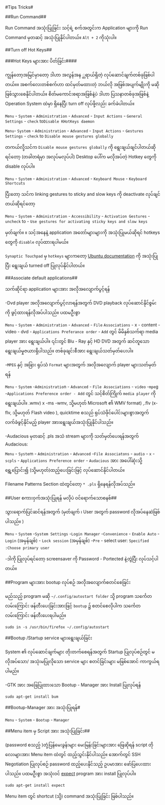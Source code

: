 #Tips Tricks#

##Run Command##


Run Command အသုံးပြုခြင်း သင့်ရဲ့ စက်အတွင်းက  Application များကို Run Command မှတဆင့် အသုံးပြုနိုင်ပါတယ်။ `Alt + 2` ကိုသုံးပါ။

##Turn off Hot Keys##

###Hot Keys များအား ပိတ်ခြင်း####

ကျွန်တော့အမြင်မှာတော့ ဒါဟာ အလွန်အန ္တရာယ်ရှိတဲ့ လုပ်ဆောင်ချက်တစ်ခုဖြစ်ပါတယ်။။ အစက်လေးတစ်စက်ဟာ
ထင်မှတ်မထားတဲ့ ဘယ်လို အဖြစ်အပျက်မျိုးကို မဆို ဖြစ်သွားစေနိုင်ပါတယ်။ စိတ်မကောင်းစရာအဖြစ်နဲ့ပဲ ဒါဟာ ပြသနာတစ်ခုအဖြစ်နဲ့ Operation System ထဲမှာ ရှိနေပြီး  turn off လုပ်ဖို့လည်း ခက်ခဲပါတယ်။

`Menu` - `System` - `Administration` - `Advanced` - `Input Actions` - `General Settings` - `check` to`Disable KHotKeys daemon`

`Menu`- `System` - `Administration` - `Advanced` - `Input Actions` - `Gestures Settings` -
		`check` to  `Disable mouse gestures globally`

တကယ်လို့သင်က `Disable mouse gestures globally` ကို ရွေးချယ်ချင်ပါတယ်ဆိုရင်တော့  (တခါတရံမှာ အလုပ်မလုပ်ပါ) Desktop ပေါ်က မလိုအပ်တဲ့ Hotkey တွေကို disable လုပ်ပါ။

`Menu` - `System` - `Administration` - `Advanced` - `Keyboard Mouse` - `Keyboard Shortcuts`

ပြီးတော့ သင်က linking gestures to sticky and slow keys ကို deactivate လုပ်ချင်တယ်ဆိုရင်တော့

`Menu` - `System` - `Administration` - `Accessibility` - `Activation Gestures` - `uncheck` to - `Use
	gestures for activating sticky keys and slow keys`

မှတ်ချက်။     ။ သင့်အနေနဲ့ application အတော်များများကို အသုံးပြုမယ်ဆိုရင်  hotkeys တွေကို `disable` လုပ်ထားရပါမယ်။

`Synaptic Touchpad` မှ `hotkeys` များကတော့ 
[Ubuntu documentation](https://help.ubuntu.com/community/Synaptics/Touchpad#Ubuntu) ကို အသုံးပြုပြီး ရွေးချယ်
	turned off ပြုလုပ်နိုင်ပါတယ်။

##Associate default applications##

သက်ဆိုင်ရာ application များအား အလိုအလျောက်ပွင့်ရန်

-Dvd player အလိုအလျောက်ပွင့်လာရန်အတွက် DVD playback လုပ်ဆောင်နိုင်စွမ်းကို ဖွင့်ထားရန်လိုအပ်ပါသည်။ ပထမဦးစွာ
	
`Menu` - `System` - `Administration` - `Advanced` - `File` `Associations` - x - content - video - dvd - `Applications Preferance order` - `Add` တွင် မိမိနှစ်သက်ရာ media player အား ရွေးချယ်ပါ။ ၎င်းတွင် Blu - Ray နှင့် HD DVD 	အတွက် ဆင်တူသော  ရွေးချယ်မှုဇယားရှိပါသည်။ တစ်ခုချင်းစီအား ရွေးချယ်သတ်မှတ်ပေးပါ။

-`MPEG` နှင့် အခြား ရုပ်သံ `Format` များအတွက် အလိုအလျောက် player များသတ်မှတ်ရန်
	
`Menu` - `System` -`Administratio`n - `Advanced` - `File Associations` - `video` -`mpe`g -`Applications Preference order - Add` တွင် သင့်စိတ်ကြိုက်  `media player` ကို ရွေးချယ်ပါ။ .wmv) x -ms -wmv, သို့မဟုတ် Microsoft ၏ WMV format) ,.flv (x-flv, သို့မဟုတ် Flash video ), quicktime စသည် ရုပ်သံဖိုင်ပေါင်းများစွာအတွက် လက်ခံဖွင့်နိုင်မည့် player အားရွေးချယ်အသုံးပြုနိုင်ပါသည်။

-Audacious မှတဆင့် .pls အသံ stream များကို သတ်မှတ်ပေးရန်အတွက် Audacious:

`Menu` - `Syste`m - `Administration` - `Advanced` -`File Associatons` - `audio` - `x` -`scpls` -
	`Applications Preference order` - `Audacious` အား အပေါ်ဆုံးသို့ ရွှေ့ပြောင်း၍ (သို့မဟုတ်)ထည့်ပေးခြင်းဖြင့် လုပ်ဆောင်နိုင်ပါတယ်။

Filename Patterns Section ထဲတွင်တော့ `* .pls`  ရှိနေရန်လိုအပ်သည်။

##User စကားဝှက်အသုံးပြုရန် မလိုပဲ ဝင်ရောက်သောစနစ်##

သွားရောက်ပြင်ဆင်ရန်အတွက် (မှတ်ချက် ၊ User အတွက် password လိုအပ်နေဆဲဖြစ်ပါသည်။ )

`Menu` - `System` -`System Settings` -`Login Manager` -`Convenience` - `Enable Auto` - `Login`	(အမှန်ချစ်) - `Lock session` (အမှန်ချစ်) -`Pre` - select user: `Specified :Choose primary user`

-ဒါကို ပြုလုပ်ရင်တော့ screensaver ကို Password - Portected နဲ့တွဲပြီး လုပ်သင့်ပါတယ်။


##Program များအား bootup လုပ်စဉ် အလိုအလျောက်စတင်စေခြင်း

မည်သည့် program မဆို `~/.config/autostart folder` သို့ program သင်္ကေတ
လမ်းကြောင်း ဖန်တီးပေးခြင်းအားဖြင့် `bootup` ၌ စတင်စေလိုပါက သင်္ကေတလမ်းကြောင်း ဖန်တီးပေးရပါမည်။

	sudo in -s /usr/bin/firefox ~/.config/autostart


##Bootup /Startup service များရွေးချယ်ခြင်း

System ၏ လုပ်ဆောင်ချက်များ တိုးတက်စေရန်အတွက် Startup ပြုလုပ်စဉ်တွင် မလိုအပ်သော/ 
အသုံးမပြုလိုသော service များ စတင်ခြင်းများ မဖြစ်အောင် ကာကွယ်ရပါမည်။

-GTK အား အခြေပြုထားသော Bootup - Manager အား Install ပြုလုပ်ရန်

	sudo apt-get install bum

	
##Bootup-Manager အား အသုံးပြုရန်#
	 
`Menu` - `System` - `Bootup` - `Manager` 


##Menu item မှ Script အား အသုံးပြုခြင်း##

(password စသည့် )တုံ့ပြန်မေးခွန်းများ မေးမြန်းခြင်းများအား ဖြေဆိုရန် script တိုလေးများအား Menu item ထဲတွင် ထည့်သွင်းနိုင်ပါသည်။ အောက်တွင် SSH Negotiation ပြုလုပ်စဉ် password ထည့်ပေးနိုင်သည့် ဥပမာအား ဖော်ပြပေးထားပါသည်။ ပထမဦးစွာ အသုံးဝင်  [expect](http://linux.die.net/man/1/expect) program အား install ပြုလုပ်ပါ။

	sudo apt-get install expect

Menu item တွင် shortcut (သို့) command အသုံးပြုခြင်း ဖြစ်ပါသည်။

